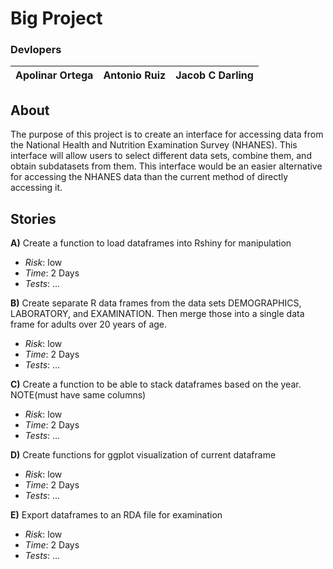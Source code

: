 # Big Project
### Devlopers
Apolinar Ortega | Antonio Ruiz | Jacob C Darling
--- | --- | --- 

## About
The purpose of this project is to create an interface for accessing data from the National Health and Nutrition Examination Survey (NHANES). This interface will allow users to select different data sets, combine them, and obtain subdatasets from them. This interface would be an easier alternative for accessing the NHANES data than the current method of directly accessing it.

## Stories
**A)** Create a function to load dataframes into Rshiny for manipulation
- *Risk*: low
- *Time*: 2 Days
- *Tests*: ...

**B)** Create separate R data frames from the data sets DEMOGRAPHICS, LABORATORY, and EXAMINATION. Then merge those into a single data frame for adults over 20 years of age.
- *Risk*: low
- *Time*: 2 Days
- *Tests*: ...

**C)** Create a function to be able to stack dataframes based on the year. NOTE(must have same columns)
- *Risk*: low
- *Time*: 2 Days
- *Tests*: ...

**D)** Create functions for ggplot visualization of current dataframe
- *Risk*: low
- *Time*: 2 Days
- *Tests*: ...

**E)** Export dataframes to an RDA file for examination
- *Risk*: low
- *Time*: 2 Days
- *Tests*: ...
